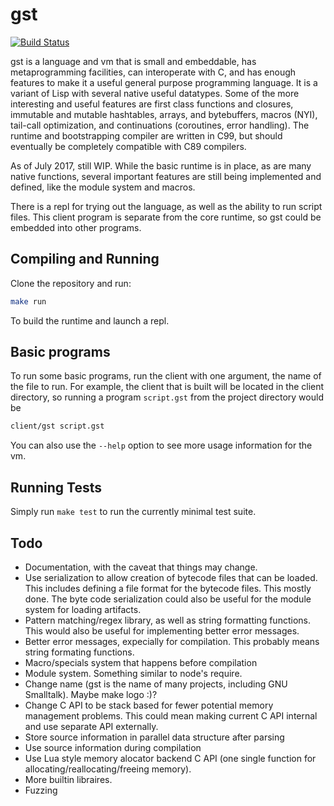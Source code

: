 # gst

[![Build Status](https://travis-ci.org/bakpakin/gst.svg?branch=master)](https://travis-ci.org/bakpakin/gst)

gst is a language and vm that is small and embeddable, has metaprogramming
facilities, can interoperate with C, and has enough features to make it
a useful general purpose programming language. It is a variant of
Lisp with several native useful datatypes. Some of the more interesting and
useful features are first class functions and closures, immutable and mutable
hashtables, arrays, and bytebuffers, macros (NYI), tail-call optimization,
and continuations (coroutines, error handling). The runtime and bootstrapping
compiler are written in C99, but should eventually be completely compatible
with C89 compilers.

As of July 2017, still WIP. While the basic runtime is in place, as are many
native functions, several important features are still being implemented and
defined, like the module system and macros.

There is a repl for trying out the language, as well as the ability
to run script files. This client program is separate from the core runtime, so
gst could be embedded into other programs.

## Compiling and Running

Clone the repository and run:
```sh
make run
```
To build the runtime and launch a repl.

## Basic programs

To run some basic programs, run the client with one argument, the name of the
file to run. For example, the client that is built will be located in the
client directory, so running a program `script.gst` from the project directory
would be
```bash
client/gst script.gst
```

You can also use the `--help` option to see more usage information for the vm.

## Running Tests

Simply run `make test` to run the currently minimal test suite.

## Todo

* Documentation, with the caveat that things may change.
* Use serialization to allow creation of bytecode files that can be loaded.
  This includes defining a file format for the bytecode files. This mostly done.
  The byte code serialization could also be useful for the module system for loading artifacts.
* Pattern matching/regex library, as well as string formatting functions. This
  would also be useful for implementing better error messages.
* Better error messages, expecially for compilation. This probably means string
  formating functions.
* Macro/specials system that happens before compilation
* Module system. Something similar to node's require.
* Change name (gst is the name of many projects, including GNU Smalltalk).
  Maybe make logo :)?
* Change C API to be stack based for fewer potential memory management
  problems. This could mean making current C API internal and use separate
  API externally.
* Store source information in parallel data structure after parsing
* Use source information during compilation
* Use Lua style memory alocator backend C API (one single function for
  allocating/reallocating/freeing memory).
* More builtin libraires.
* Fuzzing


